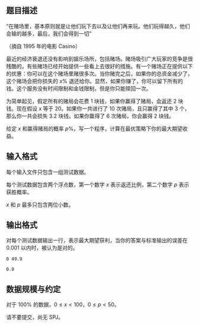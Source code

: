 ## 题目描述

“在赌场里，基本原则就是让他们玩下去以及让他们再来玩。他们玩得越久，他们会输的越多，最后，我们会得到一切”

（摘自 $1995$ 年的电影 Casino）

最近的经济衰退还没有影响到娱乐场所，包括赌场。赌场吸引广大玩家的竞争是很残酷的，有些赌场已经开始提供一些看上去很好的措施。有一个赌场正在提供以下的优惠：你可以在这个赌场里赌很多次。当你赌完之后，如果你的总资金减少了，这个赌场会把你损失的 $x\%$ 退还给你。显然，如果你赚了，你可以留下所有的钱。这个服务没有时间限制和金钱限制，但是你只能赎回一次。

为简单起见，假定所有的赌局会花费 $1$ 块钱，如果你赢得了赌局，会返还 $2$ 块钱。现在假设 $x$ 等于 $20$。如果你一共进行了 $10$ 次赌局，且只赢得了其中 $3$ 个，那么你一共会损失 $3.2$ 块钱。如果你赢得了 $6$ 次赌局，你会赢得 $2$ 块钱。

给定 $x$ 和赢得赌局的概率 $p\%$，写一个程序，计算在最优策略下你的最大期望收益。

## 输入格式

每个输入文件只包含一组测试数据。

每个测试数据包含两个浮点数，第一个数字 $x$ 表示返还比例，第二个数字 $p$ 表示获胜概率。

$x$ 和 $p$ 最多只包含两位小数。

## 输出格式

对每个测试数据输出一行，表示最大期望获利，当你的答案与标准输出的误差在 $0.001$ 以内时，被认为是对的。

```input1
0 49.9
```

```output1
0.0
```

## 数据规模与约定

对于 $100\%$ 的数据，$0\leq x<100$，$0\leq p<50$。

请不要提交，尚无 SPJ。